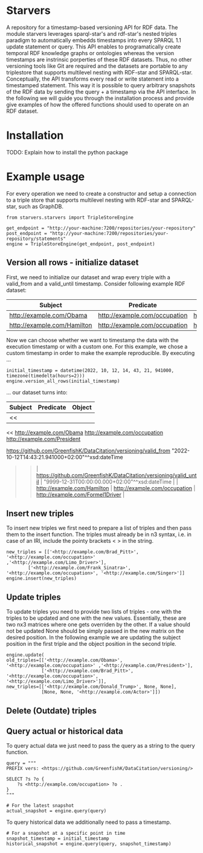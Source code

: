 # Starvers
A repository for a timestamp-based versioning API for RDF data. The module starvers leverages sparql-star's and rdf-star's nested triples paradigm to automatically embedds timestamps into every SPARQL 1.1 update statement or query. This API enables to programatically create temporal RDF knowledge graphs or ontologies whereas the version timestamps are instrinsic porperties of these RDF datasets. Thus, no other versioning tools like Git are required and the datasets are portable to any triplestore that supports multilevel nesting with RDF-star and SPARQL-star. 
Conceptually, the API transforms every read or write statement into a timestamped statement. This way it is possible to query arbitrary snapshots of the RDF data by sending the query + a timestamp via the API interface. In the following we will guide you through the installation process and provide give examples of how the offered functions should used to operate on an RDF dataset.

# Installation
TODO: Explain how to install the python package

# Example usage
For every operation we need to create a constructor and setup a connection to a triple store that supports multilevel nesting with RDF-star and SPARQL-star, such as GraphDB. 

```
from starvers.starvers import TripleStoreEngine

get_endpoint = "http://your-machine:7200/repositories/your-repository"
post_endpoint = "http://your-machine:7200/repositories/your-repository/statements"
engine = TripleStoreEngine(get_endpoint, post_endpoint)

```

## Version all rows - initialize dataset
First, we need to initialize our dataset and wrap every triple with a valid\_from and a valid\_until timestamp. Consider following example RDF dataset:

| Subject      | Predicate | Object |
| ----------- | ----------- | ----------- |
| <http://example.com/Obama> | <http://example.com/occupation> |<http://example.com/President> |
| <http://example.com/Hamilton> | <http://example.com/occupation> | <http://example.com/Formel1Driver> |

Now we can choose whether we want to timestamp the data with the execution timestamp or with a custom one. For this example, we chose a custom timestamp in order to make the example reproducible. By executing ...
```
initial_timestamp = datetime(2022, 10, 12, 14, 43, 21, 941000, timezone(timedelta(hours=2)))
engine.version_all_rows(initial_timestamp)
```
... our dataset turns into:

| Subject      | Predicate | Object |
| ----------- | ----------- | ----------- |
| <<
<<
http://example.com/Obama
http://example.com/occupation
http://example.com/President
>>
https://github.com/GreenfishK/DataCitation/versioning/valid_from
"2022-10-12T14:43:21.941000+02:00"^^xsd:dateTime

>>  | https://github.com/GreenfishK/DataCitation/versioning/valid_until | "9999-12-31T00:00:00.000+02:00"^^xsd:dateTime |
| <http://example.com/Hamilton> | <http://example.com/occupation> | <http://example.com/Formel1Driver> |

## Insert new triples
To insert new triples we first need to prepare a list of triples and then pass them to the insert function. The triples must already be in n3 syntax, i.e. in case of an IRI, include the pointy brackets < > in the string.

```
new_triples = [['<http://example.com/Brad_Pitt>', '<http://example.com/occupation>' ,'<http://example.com/Limo_Driver>'],
        ['<http://example.com/Frank_Sinatra>', '<http://example.com/occupation>', '<http://example.com/Singer>']]
engine.insert(new_triples)
```

## Update triples
To update triples you need to provide two lists of triples - one with the triples to be updated and one with the new values. Essentially, these are two nx3 matrices where one gets overriden by the other. If a value should not be updated None should be simply passed in the new matrix on the desired position. In the following example we are updating the subject position in the first triple and the object position in the second triple.

```
engine.update(
old_triples=[['<http://example.com/Obama>', '<http://example.com/occupation>' ,'<http://example.com/President>'],
             ['<http://example.com/Brad_Pitt>', '<http://example.com/occupation>', '<http://example.com/Limo_Driver>']],
new_triples=[['<http://example.com/Donald_Trump>', None, None],
             [None, None, '<http://example.com/Actor>']])

```

## Delete (Outdate) triples



## Query actual or historical data
To query actual data we just need to pass the query as a string to the query function. 

```
query = """
PREFIX vers: <https://github.com/GreenfishK/DataCitation/versioning/>

SELECT ?s ?o {
    ?s <http://example.com/occupation> ?o .
}
"""

# For the latest snapshot
actual_snapshot = engine.query(query)
```

To query historical data we additionally need to pass a timestamp.
```
# For a snapshot at a specific point in time
snapshot_timestamp = initial_timestamp
historical_snapshot = engine.query(query, snapshot_timestamp)

```